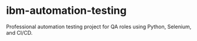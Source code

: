 # ibm-automation-testing
Professional automation testing project for QA roles using Python, Selenium, and CI/CD.
